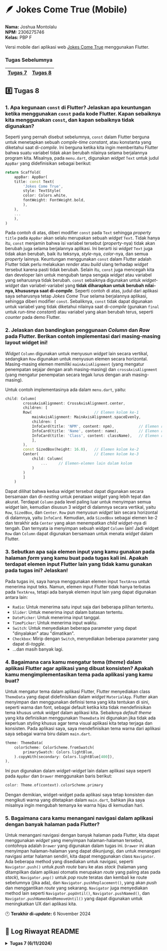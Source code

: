 # 🪶 Jokes Come True (Mobile)
**Nama:**   Joshua Montolalu<br>
**NPM:**    2306275746<br>
**Kelas:**  PBP F<br>

Versi mobile dari aplikasi web [Jokes Come True](https://github.com/HamletJr/jokes-come-true) menggunakan Flutter.

### Tugas Sebelumnya
| [Tugas 7](#7️⃣-tugas-7) | [Tugas 8](#8️⃣-tugas-8) |
| - | - |

## 8️⃣ Tugas 8
### 1. Apa kegunaan `const` di Flutter? Jelaskan apa keuntungan ketika menggunakan `const` pada kode Flutter. Kapan sebaiknya kita menggunakan `const`, dan kapan sebaiknya tidak digunakan?
Seperti yang pernah disebut sebelumnya, `const` dalam Flutter berguna untuk menetapkan sebuah *compile-time constant*, atau konstanta yang diketahui saat di-*compile*. Ini berguna ketika kita ingin memberitahu Flutter bahwa suatu variabel tidak akan berubah nilainya selama berjalannya program kita. Misalnya, pada `menu.dart`, digunakan *widget* `Text` untuk judul `AppBar` yang didefinisikan sebagai berikut:
```Dart
return Scaffold(
    appBar: AppBar(
    title: const Text(
        'Jokes Come True',
        style: TextStyle(
        color: Colors.white,
        fontWeight: FontWeight.bold,
        ),
    ),
    ...
    ),
)
```
Pada contoh di atas, diberi modifier `const` pada `Text` sehingga *property* `title` pada `AppBar` akan selalu merupakan sebuah *widget* `Text`. Tidak hanya itu, `const` menjamin bahwa isi variabel tersebut (*property*-nya) tidak akan berubah juga selama berjalannya aplikasi. Ini berarti isi *widget* `Text` juga tidak akan berubah, baik itu teksnya, *style*-nya, *color*-nya, dan semua *property* lainnya. Keuntungan menggunakan `const` dalam Flutter adalah Flutter tidak perlu melakukan *render* atau *build* ulang terhadap *widget* tersebut karena pasti tidak berubah. Selain itu, `const` juga mencegah kita dan developer lain untuk mengubah tanpa sengaja *widget* atau variabel yang seharusnya tidak berubah. `const` sebaiknya digunakan untuk *widget-widget* dan variabel-variabel yang **tidak diharapkan untuk berubah nilai-nya, khususnya saat di-*compile***. Seperti contoh di atas, judul dari aplikasi saya seharusnya tetap *Jokes Come True* selama berjalannya aplikasi, sehingga diberi modifier `const`. Sebaliknya, `const` tidak dapat digunakan untuk variabel yang tidak diketahui nilainya saat di-*compile* (gunakan `final` untuk *run-time constant*) atau variabel yang akan berubah terus, seperti *counter* pada demo Flutter.

### 2. Jelaskan dan bandingkan penggunaan *Column* dan *Row* pada Flutter. Berikan contoh implementasi dari masing-masing layout widget ini!
*Widget* `Column` digunakan untuk menyusun *widget* lain secara vertikal, sedangkan `Row` digunakan untuk menyusun elemen secara horizontal. Masing-masing elemen memiliki `mainAxisAlignment` (yang mengatur penempatan sejajar dengan arah masing-masing) dan `crossAxisAlignment` (yang mengatur penempatan secara tegak lurus dengan arah masing-masing).

Untuk contoh implementasinya ada dalam `menu.dart`, yaitu:
```Dart
child: Column(
        crossAxisAlignment: CrossAxisAlignment.center,
        children: [
        Row(                            // Elemen kolom ke-1
            mainAxisAlignment: MainAxisAlignment.spaceEvenly,
            children: [
            InfoCard(title: 'NPM', content: npm),           // Elemen row ke-1
            InfoCard(title: 'Name', content: name),         // Elemen row ke-2
            InfoCard(title: 'Class', content: className),   // Elemen row ke-3
            ],
        ),
        const SizedBox(height: 16.0),   // Elemen kolom ke-2
        Center(                         // Elemen kolom ke-3
            child: Column(
                ...     // Elemen-elemen lain dalam kolom
            )
        )
        ]
    )
```
Dapat dilihat bahwa kedua widget tersebut dapat digunakan secara bersamaan dan di-*nesting* untuk penataan *widget* yang lebih tepat dan akurat. Terdapat `Column` pada level paling luar untuk menyimpan semua *widget* lain, kemudian disusun 3 *widget* di dalamnya secara vertikal, yaitu `Row`, `SizedBox`, dan `Center`. `Row` pun menyusun *widget* lain secara horizontal di dalamnya, yaitu `InfoCard`. Kemudian, ada `SizedBox` sebagai elemen ke-2 dan terakhir ada `Center` yang akan menempatkan *child widget*-nya di tengah. Dan ternyata ia menyimpan sebuah *widget* `Column` lain! Jadi widget `Row` dan `Column` dapat digunakan bersamaan untuk menata *widget* dalam Flutter.

### 3. Sebutkan apa saja elemen input yang kamu gunakan pada halaman *form* yang kamu buat pada tugas kali ini. Apakah terdapat elemen input Flutter lain yang tidak kamu gunakan pada tugas ini? Jelaskan!
Pada tugas ini, saya hanya menggunakan elemen input `TextArea` untuk menerima input teks. Namun, elemen input Flutter tidak hanya terbatas pada `TextArea`, tetapi ada banyak elemen input lain yang dapat digunakan antara lain: 
- `Radio`: Untuk menerima satu input saja dari beberapa pilihan tertentu.
- `Slider`: Untuk menerima input dalam batasan tertentu.
- `DatePicker`: Untuk menerima input tanggal.
- `TimePicker`: Untuk menerima input waktu.
- `Switch`: Untuk menyediakan beberapa parameter yang dapat "dinyalakan" atau "dimatikan".
- `Checkbox`: Mirip dengan `Switch`, menyediakan beberapa parameter yang dapat di-*toggle*.
- ...dan masih banyak lagi.

### 4. Bagaimana cara kamu mengatur tema (*theme*) dalam aplikasi Flutter agar aplikasi yang dibuat konsisten? Apakah kamu mengimplementasikan tema pada aplikasi yang kamu buat?
Untuk mengatur tema dalam aplikasi Flutter, Flutter menyediakan class `ThemeData` yang dapat didefinisikan dalam *widget* `MaterialApp`. Flutter akan menyimpan dan menggunakan definisi tema yang kita tentukan di sini, seperti warna dan font, sebagai default ketika kita tidak mendefinisikan tema khusus untuk *widget* dalam aplikasi kita. Sebaiknya *default theme* yang kita definisikan menggunakan `ThemeData` ini digunakan jika tidak ada keperluan *styling* khusus agar tema visual aplikasi kita tetap terjaga dan konsisten. Pada aplikasi saya, saya mendefinisikan tema warna dari aplikasi saya sebagai warna biru dalam `main.dart`. 
```Dart
theme: ThemeData(
    colorScheme: ColorScheme.fromSwatch(
        primarySwatch: Colors.lightBlue,
    ).copyWith(secondary: Colors.lightBlue[400]),
),
```
Ini pun digunakan dalam *widget-widget* lain dalam aplikasi saya seperti pada `AppBar` dan `Drawer` menggunakan baris berikut:
```Dart
color: Theme.of(context).colorScheme.primary
```
Dengan demikian, widget-widget pada aplikasi saya tetap konsisten dan mengikuti warna yang ditetapkan dalam `main.dart`, bahkan jika saya misalnya ingin mengubah temanya ke warna hijau di kemudian hari.

### 5. Bagaimana cara kamu menangani navigasi dalam aplikasi dengan banyak halaman pada Flutter?
Untuk menangani navigasi dengan banyak halaman pada Flutter, kita dapat menggunakan *widget* yang menyimpan halaman-halaman tersebut, contohnya adalah `Drawer` yang digunakan dalam tugas ini. `Drawer` ini akan menyimpan halaman-halaman yang dapat dikunjungi, dan untuk menangani navigasi antar halaman sendiri, kita dapat menggunakan class `Navigator`. Ada beberapa method yang disediakan untuk navigasi, seperti `Navigator.push()` untuk *push route* baru ke atas *stack* (halaman yang ditampilkan dalam aplikasi otomatis merupakan *route* yang paling atas pada *stack*), `Navigator.pop()` untuk *pop* route teratas dan kembali ke route sebelumnya (jika ada), dan `Navigator.pushReplacement()`, yang akan *push* dan menggantikan *route* yang sekarang. `Navigator` juga menyediakan method lain seperti `Navigator.popUntil()`, `Navigator.pushNamed()`, dan `Navigator.pushNamedAndRemoveUntil()` yang dapat digunakan untuk meningkatkan UX dari aplikasi kita. 

🕛 **Terakhir di-*update*:** 6 November 2024

## 📜 Log Riwayat README

<details>
<summary><b>Tugas 7 (6/11/2024)</b></summary>

## 7️⃣ Tugas 7
### 1. Jelaskan apa yang dimaksud dengan *stateless widget* dan *stateful widget*, dan jelaskan perbedaan dari keduanya.
- ***Stateless widget***<br>
*Stateless widget* adalah *widget* yang tidak memiliki *state*. Dengan kata lain, *widget* dalam kategori ini tidak dapat berubah selama penggunaan aplikasi. Ini membuat *stateless widget* cocok untuk konten statis yang tidak akan berubah. Contoh *widget* yang *stateless* adalah `Icon` dan `Text`.

- ***Stateful widget***<br>
Stateful widget adalah *widget* yang memiliki *state*. Berbeda dengan *stateless widget*, *widget* jenis ini dapat berubah secara dinamis selama penggunaan aplikasi, baik itu deskripsinya maupun *property* lain, lewat objek `State` yang dimilikinya. Contohnya adalah widget `Slider`, yang dapat berubah penampilannya ketika digeser oleh pengguna, `Radio`, `Form`, `TextField`, dan lain sebagainya. 

### 2. Sebutkan *widget* apa saja yang kamu gunakan pada proyek ini dan jelaskan fungsinya.
Beberapa *widget* yang saya buat pada proyek ini adalah:
1. `MyApp`: Merupakan *widget* dasar (`MaterialApp`) yang menampung semua *widget* lain pada aplikasi. 
2. `MyHomepage`: Merupakan *widget* yang akan menampilkan *view homepage*.
3. `InfoCard`: Merupakan *widget* yang menampilkan `Card` yang berisi informasi seperti NPM, nama, dan kelas.
4. `ItemCard`: Merupakan *widget* yang menampung `InkWell` yang jika ditekan akan menampilkan `SnackBar`. 

Selain itu, *widget* di atas menggunakan beberapa *widget* dari Flutter, yaitu:
1. `MaterialApp`: *Widget* yang menjadi basis dari sebuah Material app.
2. `Scaffold`: *Widget* yang mengimplementasikan struktur *layout* dasar dari Material Design.
3. `AppBar`: *Widget* yang berada pada posisi atas aplikasi dan memiliki *toolbar* yang dapat memuat *widget* lain. Pada aplikasi ini, `AppBar` hanya menampilkan judul aplikasi. 
4. `Text`: *Widget* yang menampilkan teks di layar.
5. `TextStyle`: *Widget* yang mengandung *property style* dari teks, seperti *font size*, *weight*, dan warna.
6. `Icons`: *Widget* yang menampilkan ikon *built-in* dari Flutter.
7. `Row`: *Widget* yang dapat menyusun *widget* lain secara horizontal dalam baris.
8. `Column`: *Widget* yang dapat menyusun *widget* lain secara vertikal dalam kolom.
9. `SizedBox`: *Widget* yang memiliki bentuk kotak dengan tinggi dan lebar tertentu.
10. `Padding`: *Widget* yang memberikan *padding* pada *widget* lain.
11. `EdgeInsets`: *Widget* yang dapat digabungkan dengan `Padding` untuk memberi jarak dalam *widget*. 
12. `GridView`: *Widget* yang dapat menyusun *widget* lain dalam bentuk *grid*.
13. `Center`: *Widget* yang dapat memposisikan *widget* lain di tengah.
14. `Card`: *Widget* yang berbentuk segiempat dan dapat berisi sekumpulan informasi dan *action*. 
15. `Container`: *Widget* yang dapat menampung *widget* lain dengan *padding*, *margin*, tinggi, dan lebar tertentu. `Container` juga dapat mendefinisikan *property* lain pada *child* seperti penampilan (*painting*).
16. `MediaQuery`: *Widget* yang dapat di-*query* untuk mendapatkan informasi tentang *media* di mana aplikasi kita sedang berjalan, misalnya ukuran layar *media*-nya.
17. `InkWell`: *Widget* yang *responsive* terhadap sentuhan layar dan menampilkan animasi "ink" yang memenuhi *widget ancestor*-nya ketika ditekan.
18. `ScaffoldMessenger`: *Widget* yang mengatur *widget* `SnackBar` lain.
19. `SnackBar`: *Widget* yang menampilkan pesan singkat di posisi bawah aplikasi.

### 3. Apa fungsi dari `setState()`? Jelaskan variabel apa saja yang dapat terdampak dengan fungsi tersebut.
Fungsi `setState()` berfungsi untuk memberi tahu Flutter bahwa sebuah *widget stateful* telah berubah *state*-nya sehingga perlu di-*render* ulang oleh Flutter. Fungsi `setState()` sendiri dapat mengubah variabel-variabel yang dimiliki oleh sebuah *widget* (misalnya variabel `counter` pada *demo* Flutter yang dapat di-*increment* ketika ditekan) atau variabel-variabel lainnya yang menjadi bagian dari objek `State` dan digunakan dalam method `build()`.

### 4. Jelaskan perbedaan antara `const` dengan `final`.
`const` dan `final` sama-sama digunakan untuk menandakan sebuah variabel yang tidak dapat diganti. Namun, `const` sendiri merupakan sebuah *compile-time constant*, yang berarti nilai pada sebuah variabel `const` **harus** diketahui saat kode ingin di-*compile*. Sementara itu, `final` digunakan untuk variabel yang nilainya hanya diketahui pada *runtime*, yang artinya nilainya diketahui ketika kodenya dijalankan. Salah satu contoh di mana `const` dapat digunakan adalah untuk mendefinisikan konstanta matematika seperti berikut:
```Dart
const pi = 3.14;        // Memiliki nilai jelas saat compile time
const tau = 2 * pi;     // Dapat dihitung saat compile-time karena menggunakan variabel const lain
```
Salah satu contoh di mana `const` **tidak** dapat digunakan adalah sebagai berikut:
```Dart
const date = DateTime.now();    // Ini akan memberikan error karena variabel date hanya dapat diketahui nilainya setelah DateTime.now() dijalankan

final date = DateTime.now();    // Pada kasus ini, keyword final harus digunakan karena final memperbolehkan nilai suatu variabel diinisialisasi pada saat runtime
```
Selain kedua contoh di atas, ada juga beberapa perbedaan lain antara `const` dan `final`. Misalnya, `const` tidak dapat digunakan untuk *instance variable*, sedangkan `final` bisa. Kemudian, objek yang diinisialisasi ke variabel `const` otomatis akan bersifat `const` juga, bersama dengan semua elemen dan *field* di dalamnya, sehingga objek tersebut bersifat sepenuhnya *immutable*. Sementara itu, objek yang diinisialisasi ke variabel `final` tidak otomatis bersifat `final`, sehingga walaupun variabel itu sendiri tidak bisa diubah, isi dari objek yang disimpan dapat berubah, seperti *field*-nya dan lain-lain. 

### 5. Jelaskan bagaimana cara kamu mengimplementasikan checklist-checklist di atas.
1. Pertama, saya membuat proyek Flutter baru dengan perintah `flutter create jokes_come_true`.
2. Kemudian, saya merapikan struktur proyek dengan memisahkan isi file `main.dart` menjadi file sendiri, yaitu `menu.dart`. Ini dilakukan untuk memisahkan *logic* untuk komponen aplikasi yang berbeda-beda agar lebih rapi dan mudah di-*maintain*.
3. Saya mengubah judul dari aplikasi di `main.dart` menjadi *Jokes Come True*.
4. Pada file `menu.dart`, saya menambah *widget stateless* baru yaitu `MyHomepage` untuk menyimpan *widget-widget* lain yang akan digunakan pada *view homepage*.
5. Saya menambah *widget* `InfoCard` untuk menyimpan informasi NPM, kelas, dan nama. *Widget* ini menggunakan widget `Card` dan `Text` dari Flutter.
6. Kemudian, saya menambah *widget* `ItemCard` yang akan menyimpan tombol-tombol yang dapat ditekan. *Widget* ini menggunakan *widget* `InkWell` dari Flutter dan ditambah ikon dan teks yang sesuai. Selain itu, ada *property* `onTap` yang akan menampilkan `SnackBar` yang berisi pesan ketika tombol ditekan. Untuk mengatur isi dari setiap `ItemCard`, dibuat *class* baru yaitu `ItemHomepage`. *Class* ini mengandung 3 *instance variable*: ikon, teks, dan warna. Nantinya, `ItemCard` akan menerima sebuah *instance* `ItemHomepage` agar isinya dapat disesuaikan dengan yang diinginkan. Saya membuat tiga tombol untuk melihat produk, menambah produk, dan logout dengan warna biru, hijau, dan merah berturut-turut.
7. Widget `ItemCard` dan `InfoCard` ditambahkan ke `MyHomepage` dan disusun menggunakan `Row`, `Column`, dan `GridView`. Posisi diatur menggunakan `Padding` dan *property-property* lain yang sesuai.
8. Saya membuat repositori baru di GitHub dan melakukan *add-commit-push*.

🕛 **Terakhir di-*update*:** 5 November 2024
</details>